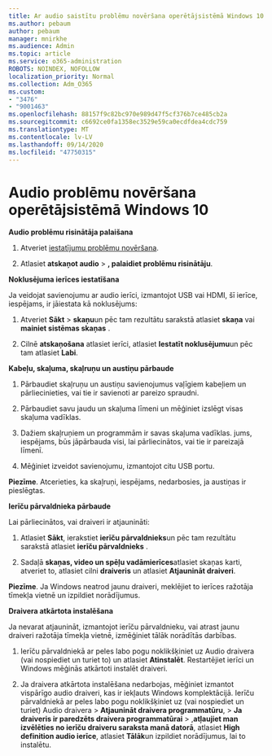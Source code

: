 ```yaml
---
title: Ar audio saistītu problēmu novēršana operētājsistēmā Windows 10
ms.author: pebaum
author: pebaum
manager: mnirkhe
ms.audience: Admin
ms.topic: article
ms.service: o365-administration
ROBOTS: NOINDEX, NOFOLLOW
localization_priority: Normal
ms.collection: Adm_O365
ms.custom:
- "3476"
- "9001463"
ms.openlocfilehash: 88157f9c82bc970e989d47f5cf376b7ce485cb2a
ms.sourcegitcommit: c6692ce0fa1358ec3529e59ca0ecdfdea4cdc759
ms.translationtype: MT
ms.contentlocale: lv-LV
ms.lasthandoff: 09/14/2020
ms.locfileid: "47750315"
---
```

# <a name="troubleshooting-audio-issues-in-windows-10"></a>Audio problēmu novēršana operētājsistēmā Windows 10

**Audio problēmu risinātāja palaišana**

1.  Atveriet [iestatījumu problēmu novēršana](ms-settings:troubleshoot).

2.  Atlasiet **atskaņot audio**  >  **, palaidiet problēmu risinātāju**.

**Noklusējuma ierīces iestatīšana**

Ja veidojat savienojumu ar audio ierīci, izmantojot USB vai HDMI, šī ierīce, iespējams, ir jāiestata kā noklusējums:

1. Atveriet **Sākt**  >  **skaņu**un pēc tam rezultātu sarakstā atlasiet **skaņa** vai **mainiet sistēmas skaņas** .

2.  Cilnē **atskaņošana** atlasiet ierīci, atlasiet **Iestatīt noklusējumu**un pēc tam atlasiet **Labi**.

**Kabeļu, skaļuma, skaļruņu un austiņu pārbaude**

1. Pārbaudiet skaļruņu un austiņu savienojumus vaļīgiem kabeļiem un pārliecinieties, vai tie ir savienoti ar pareizo spraudni.

2. Pārbaudiet savu jaudu un skaļuma līmeni un mēģiniet izslēgt visas skaļuma vadīklas.

3. Dažiem skaļruņiem un programmām ir savas skaļuma vadīklas. jums, iespējams, būs jāpārbauda visi, lai pārliecinātos, vai tie ir pareizajā līmenī.

4. Mēģiniet izveidot savienojumu, izmantojot citu USB portu.

**Piezīme**. Atcerieties, ka skaļruņi, iespējams, nedarbosies, ja austiņas ir pieslēgtas.

**Ierīču pārvaldnieka pārbaude**

Lai pārliecinātos, vai draiveri ir atjaunināti:

1. Atlasiet **Sākt**, ierakstiet **ierīču pārvaldnieks**un pēc tam rezultātu sarakstā atlasiet **ierīču pārvaldnieks** .

2. Sadaļā **skaņas, video un spēļu vadāmierīces**atlasiet skaņas karti, atveriet to, atlasiet cilni **draiveris** un atlasiet **Atjaunināt draiveri**.

**Piezīme**. Ja Windows neatrod jaunu draiveri, meklējiet to ierīces ražotāja tīmekļa vietnē un izpildiet norādījumus.

**Draivera atkārtota instalēšana**

Ja nevarat atjaunināt, izmantojot ierīču pārvaldnieku, vai atrast jaunu draiveri ražotāja tīmekļa vietnē, izmēģiniet tālāk norādītās darbības.

1. Ierīču pārvaldniekā ar peles labo pogu noklikšķiniet uz Audio draivera (vai nospiediet un turiet to) un atlasiet **Atinstalēt**. Restartējiet ierīci un Windows mēģinās atkārtoti instalēt draiveri.

2. Ja draivera atkārtota instalēšana nedarbojas, mēģiniet izmantot vispārīgo audio draiveri, kas ir iekļauts Windows komplektācijā. Ierīču pārvaldniekā ar peles labo pogu noklikšķiniet uz (vai nospiediet un turiet) Audio draivera > **Atjaunināt draivera programmatūru**,  >  **Ja draiveris ir paredzēts draivera programmatūrai**  >  ,**atļaujiet man izvēlēties no ierīču draiveru saraksta manā datorā**, atlasiet **High definition audio ierīce**, atlasiet **Tālāk**un izpildiet norādījumus, lai to instalētu.

